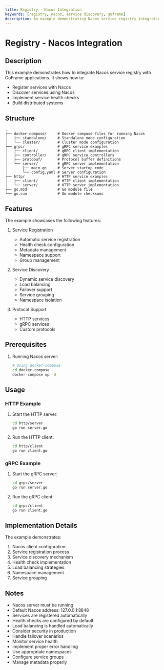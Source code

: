 ```yaml
---
title: Registry - Nacos Integration
keywords: [registry, nacos, service discovery, goframe]
description: An example demonstrating Nacos service registry integration in GoFrame
---
```


# Registry - Nacos Integration

## Description

This example demonstrates how to integrate Nacos service registry with GoFrame applications. It shows how to:
- Register services with Nacos
- Discover services using Nacos
- Implement service health checks
- Build distributed systems

## Structure

```
.
├── docker-compose/     # Docker compose files for running Nacos
│   ├── standalone/     # Standalone mode configuration
│   └── cluster/        # Cluster mode configuration
├── grpc/               # gRPC service examples
│   ├── client/         # gRPC client implementation
│   ├── controller/     # gRPC service controllers
│   ├── protobuf/       # Protocol buffer definitions
│   └── server/         # gRPC server implementation
│       ├── main.go     # Server startup code
│       └── config.yaml # Server configuration
├── http/               # HTTP service examples
│   ├── client/         # HTTP client implementation
│   └── server/         # HTTP server implementation
├── go.mod              # Go module file
└── go.sum              # Go module checksums
```

## Features

The example showcases the following features:
1. Service Registration
   - Automatic service registration
   - Health check configuration
   - Metadata management
   - Namespace support
   - Group management

2. Service Discovery
   - Dynamic service discovery
   - Load balancing
   - Failover support
   - Service grouping
   - Namespace isolation

3. Protocol Support
   - HTTP services
   - gRPC services
   - Custom protocols

## Prerequisites

1. Running Nacos server:
   ```bash
   # Using docker-compose
   cd docker-compose
   docker-compose up -d
   ```

## Usage

### HTTP Example

1. Start the HTTP server:
   ```bash
   cd http/server
   go run server.go
   ```

2. Run the HTTP client:
   ```bash
   cd http/client
   go run client.go
   ```

### gRPC Example

1. Start the gRPC server:
   ```bash
   cd grpc/server
   go run server.go
   ```

2. Run the gRPC client:
   ```bash
   cd grpc/client
   go run client.go
   ```

## Implementation Details

The example demonstrates:
1. Nacos client configuration
2. Service registration process
3. Service discovery mechanism
4. Health check implementation
5. Load balancing strategies
6. Namespace management
7. Service grouping

## Notes

- Nacos server must be running
- Default Nacos address: 127.0.0.1:8848
- Services are registered automatically
- Health checks are configured by default
- Load balancing is handled automatically
- Consider security in production
- Handle failover scenarios
- Monitor service health
- Implement proper error handling
- Use appropriate namespaces
- Configure service groups
- Manage metadata properly
